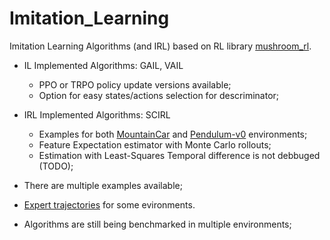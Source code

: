 # Imitation_Learning
Imitation Learning Algorithms (and IRL) based on RL library [mushroom_rl](https://github.com/MushroomRL/mushroom-rl).

- IL Implemented Algorithms: GAIL, VAIL 
    - PPO or TRPO policy update versions available;
    - Option for easy states/actions selection for descriminator;
    
- IRL Implemented Algorithms: SCIRL
    - Examples for both [MountainCar](examples/irl/scirl_mountain_car.py) and [Pendulum-v0](examples/irl/scirl_pendulum.py) environments;
    - Feature Expectation estimator with Monte Carlo rollouts;
    - Estimation with Least-Squares Temporal difference is not debbuged (TODO);

- There are multiple examples available;
- [Expert trajectories](https://github.com/ManuelPalermo/mushroom_rl_imitation/tree/master/examples/expert_data) for some evironments.
- Algorithms are still being benchmarked in multiple environments;
